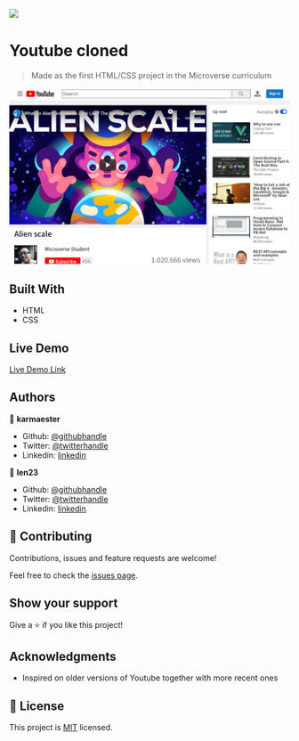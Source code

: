 ![](https://img.shields.io/badge/Microverse-blueviolet)

# Youtube cloned

> Made as the first HTML/CSS project in the Microverse curriculum


![screenshot](./screenshot.png)


## Built With

- HTML
- CSS

## Live Demo

[Live Demo Link](https://karmaester.github.io/Youtube-Cloned/)

## Authors

👤 **karmaester**

- Github: [@githubhandle](https://github.com/karmaester)
- Twitter: [@twitterhandle](https://twitter.com/karmaendlich)
- Linkedin: [linkedin](https://www.linkedin.com/in/khristian-rojas/)

👤 **len23**

- Github: [@githubhandle](https://github.com/len23)
- Twitter: [@twitterhandle](https://twitter.com/lenon468)
- Linkedin: [linkedin](https://www.linkedin.com/in/lenin-montalvo-77660b1b2/)

## 🤝 Contributing

Contributions, issues and feature requests are welcome!

Feel free to check the [issues page](https://github.com/karmaester/Youtube-Cloned/issues).

## Show your support

Give a ⭐️ if you like this project!

## Acknowledgments

- Inspired on older versions of Youtube together with more recent ones

## 📝 License

This project is [MIT](lic.url) licensed.
